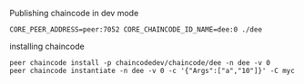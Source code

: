 Publishing chaincode in dev mode

    CORE_PEER_ADDRESS=peer:7052 CORE_CHAINCODE_ID_NAME=dee:0 ./dee


installing chaincode

    peer chaincode install -p chaincodedev/chaincode/dee -n dee -v 0
    peer chaincode instantiate -n dee -v 0 -c '{"Args":["a","10"]}' -C myc
    
